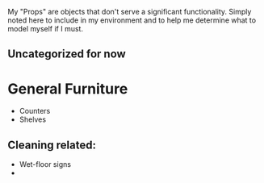 My "Props" are objects that don't serve a significant functionality. Simply noted here to include in my environment and to help me determine what to model myself if I must.
## Uncategorized for now


# General Furniture
- Counters
- Shelves
## Cleaning related:
- Wet-floor signs
- 